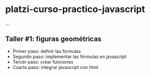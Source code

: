 # platzi-curso-practico-javascript

...


## Taller #1: figuras geométricas

- Primer paso: definir las fórmulas
- Segundo paso: implementar las fórmulas en javascript 
- Tercer paso: crear funciones
- Cuarto paso: integrar javascript con html